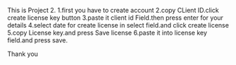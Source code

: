 This is Project 2.
1.first you have to create account
2.copy CLient ID.click create license key button
3.paste it client id Field.then press enter for your details
4.select date for create license in select field.and click create license
5.copy License key.and press Save license
6.paste it into license key field.and press save.



Thank you

